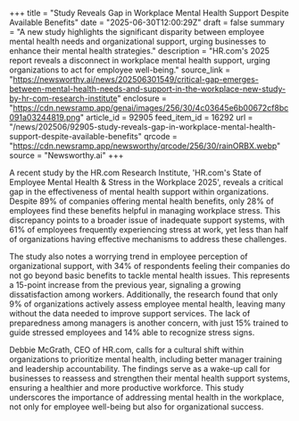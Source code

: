 +++
title = "Study Reveals Gap in Workplace Mental Health Support Despite Available Benefits"
date = "2025-06-30T12:00:29Z"
draft = false
summary = "A new study highlights the significant disparity between employee mental health needs and organizational support, urging businesses to enhance their mental health strategies."
description = "HR.com's 2025 report reveals a disconnect in workplace mental health support, urging organizations to act for employee well-being."
source_link = "https://newsworthy.ai/news/202506301549/critical-gap-emerges-between-mental-health-needs-and-support-in-the-workplace-new-study-by-hr-com-research-institute"
enclosure = "https://cdn.newsramp.app/genai/images/256/30/4c03645e6b00672cf8bc091a03244819.png"
article_id = 92905
feed_item_id = 16292
url = "/news/202506/92905-study-reveals-gap-in-workplace-mental-health-support-despite-available-benefits"
qrcode = "https://cdn.newsramp.app/newsworthy/qrcode/256/30/rainORBX.webp"
source = "Newsworthy.ai"
+++

<p>A recent study by the HR.com Research Institute, 'HR.com's State of Employee Mental Health & Stress in the Workplace 2025', reveals a critical gap in the effectiveness of mental health support within organizations. Despite 89% of companies offering mental health benefits, only 28% of employees find these benefits helpful in managing workplace stress. This discrepancy points to a broader issue of inadequate support systems, with 61% of employees frequently experiencing stress at work, yet less than half of organizations having effective mechanisms to address these challenges.</p><p>The study also notes a worrying trend in employee perception of organizational support, with 34% of respondents feeling their companies do not go beyond basic benefits to tackle mental health issues. This represents a 15-point increase from the previous year, signaling a growing dissatisfaction among workers. Additionally, the research found that only 9% of organizations actively assess employee mental health, leaving many without the data needed to improve support services. The lack of preparedness among managers is another concern, with just 15% trained to guide stressed employees and 14% able to recognize stress signs.</p><p>Debbie McGrath, CEO of HR.com, calls for a cultural shift within organizations to prioritize mental health, including better manager training and leadership accountability. The findings serve as a wake-up call for businesses to reassess and strengthen their mental health support systems, ensuring a healthier and more productive workforce. This study underscores the importance of addressing mental health in the workplace, not only for employee well-being but also for organizational success.</p>